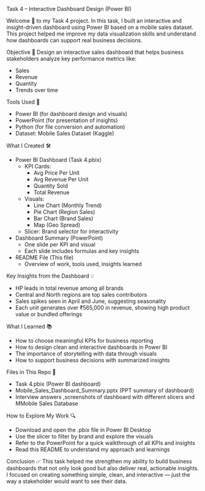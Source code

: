 Task 4 – Interactive Dashboard Design (Power BI)

Welcome 👋 to my Task 4 project. In this task, I built an interactive and insight-driven dashboard using Power BI based on a mobile sales dataset.
This project helped me improve my data visualization skills and understand how dashboards can support real business decisions.

Objective 🎯
Design an interactive sales dashboard that helps business stakeholders analyze key performance metrics like:
- Sales
- Revenue
- Quantity
- Trends over time

Tools Used 🧰
- Power BI (for dashboard design and visuals)
- PowerPoint (for presentation of insights)
- Python (for file conversion and automation)
- Dataset: Mobile Sales Dataset (Kaggle)

What I Created 🛠️
- Power BI Dashboard (Task 4.pbix)
  - KPI Cards:
    - Avg Price Per Unit
    - Avg Revenue Per Unit
    - Quantity Sold
    - Total Revenue
  - Visuals:
    - Line Chart (Monthly Trend)
    - Pie Chart (Region Sales)
    - Bar Chart (Brand Sales)
    - Map (Geo Spread)
  - Slicer: Brand selector for interactivity
- Dashboard Summary (PowerPoint)
  - One slide per KPI and visual
  - Each slide includes formulas and key insights
- README File (This file)
  - Overview of work, tools used, insights learned

Key Insights from the Dashboard 💡
- HP leads in total revenue among all brands
- Central and North regions are top sales contributors
- Sales spikes seen in April and June, suggesting seasonality
- Each unit generates over ₹565,000 in revenue, showing high product value or bundled offerings

What I Learned 📚
- How to choose meaningful KPIs for business reporting
- How to design clean and interactive dashboards in Power BI
- The importance of storytelling with data through visuals
- How to support business decisions with summarized insights

Files in This Repo 📁
- Task 4.pbix (Power BI dashboard)
- Mobile_Sales_Dashboard_Summary.pptx (PPT summary of dashboard)
- Interview answers ,screenshots of dashboard with different slicers and MMobile Sales Database

How to Explore My Work 🔍
- Download and open the .pbix file in Power BI Desktop
- Use the slicer to filter by brand and explore the visuals
- Refer to the PowerPoint for a quick walkthrough of all KPIs and insights
- Read this README to understand my approach and learnings

Conclusion ✅
This task helped me strengthen my ability to build business dashboards that not only look good but also deliver real, actionable insights.
I focused on creating something simple, clean, and interactive — just the way a stakeholder would want to see their data.

